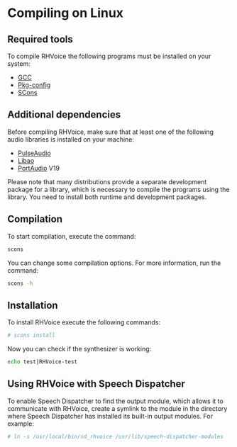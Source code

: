 # Compiling on Linux

## Required tools

To compile RHVoice the following programs must be installed on your system:

* [GCC](https://gcc.gnu.org)
* [Pkg-config](https://www.freedesktop.org/wiki/Software/pkg-config/)
* [SCons](https://www.scons.org)

## Additional dependencies

Before compiling RHVoice, make sure that at least one of the following
audio libraries is installed on your machine:

* [PulseAudio](https://www.freedesktop.org/wiki/Software/PulseAudio/)
* [Libao](https://www.xiph.org/ao/)
* [PortAudio](http://www.portaudio.com) V19

Please note that many distributions provide a separate development package for
a library, which is necessary to compile the programs using the library.
You need to install both runtime and development packages.

## Compilation

To start compilation, execute the command:

```bash
scons
```

You can change some compilation options. For more information, run the command:

```bash
scons -h
```

## Installation

To install RHVoice execute the following commands:

```bash
# scons install
```

Now you can check if the synthesizer is working:

```bash
echo test|RHVoice-test
```

## Using RHVoice with Speech Dispatcher

To enable Speech Dispatcher to find the output module, which allows it to
communicate with RHVoice, create a symlink
to the module in the directory where Speech Dispatcher has installed its
built-in output modules.
For example:

```bash
# ln -s /usr/local/bin/sd_rhvoice /usr/lib/speech-dispatcher-modules
```
